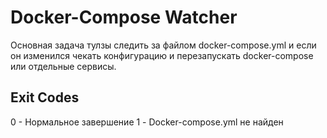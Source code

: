 # Docker-Compose Watcher
Основная задача тулзы следить за файлом docker-compose.yml и если он изменился чекать конфигурацию и перезапускать docker-compose или отдельные сервисы.

## Exit Codes
0 - Нормальное завершение
1 - Docker-compose.yml не найден
